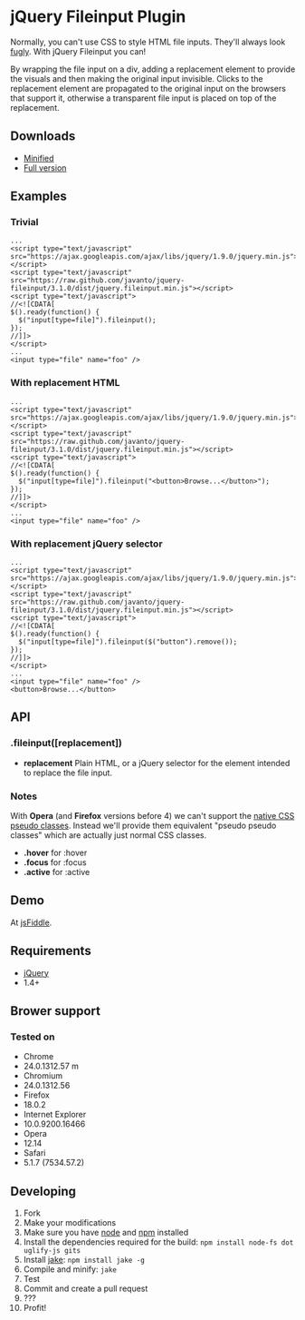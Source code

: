 # jQuery Fileinput Plugin

Normally, you can't use CSS to style HTML file inputs. They'll always look [fugly](http://www.urbandictionary.com/define.php?term=fugly). With jQuery Fileinput you can!

By wrapping the file input on a div, adding a replacement element to provide the visuals and then making the original input invisible. Clicks to the replacement element are propagated to the original input on the browsers that support it, otherwise a transparent file input is placed on top of the replacement.

## Downloads
* [Minified](https://raw.github.com/javanto/jquery-fileinput/3.1.0/dist/jquery.fileinput.min.js)
* [Full version](https://raw.github.com/javanto/jquery-fileinput/3.1.0/dist/jquery.fileinput.min.js)

## Examples

### Trivial
    ...
    <script type="text/javascript" src="https://ajax.googleapis.com/ajax/libs/jquery/1.9.0/jquery.min.js"></script>
    <script type="text/javascript" src="https://raw.github.com/javanto/jquery-fileinput/3.1.0/dist/jquery.fileinput.min.js"></script>
    <script type="text/javascript">
    //<![CDATA[
    $().ready(function() {
      $("input[type=file]").fileinput();
    });
    //]]>
    </script>
    ...
    <input type="file" name="foo" />

### With replacement HTML
    ...
    <script type="text/javascript" src="https://ajax.googleapis.com/ajax/libs/jquery/1.9.0/jquery.min.js"></script>
    <script type="text/javascript" src="https://raw.github.com/javanto/jquery-fileinput/3.1.0/dist/jquery.fileinput.min.js"></script>
    <script type="text/javascript">
    //<![CDATA[
    $().ready(function() {
      $("input[type=file]").fileinput("<button>Browse...</button>");
    });
    //]]>
    </script>
    ...
    <input type="file" name="foo" />

### With replacement jQuery selector
    ...
    <script type="text/javascript" src="https://ajax.googleapis.com/ajax/libs/jquery/1.9.0/jquery.min.js"></script>
    <script type="text/javascript" src="https://raw.github.com/javanto/jquery-fileinput/3.1.0/dist/jquery.fileinput.min.js"></script>
    <script type="text/javascript">
    //<![CDATA[
    $().ready(function() {
      $("input[type=file]").fileinput($("button").remove());
    });
    //]]>
    </script>
    ...
    <input type="file" name="foo" />
    <button>Browse...</button>

## API

### .fileinput([replacement])

* **replacement** Plain HTML, or a jQuery selector for the element intended to replace the file input.

### Notes

With **Opera** (and **Firefox** versions before 4) we can't support the [native CSS pseudo classes](http://www.w3schools.com/css/css_pseudo_classes.asp). Instead we'll provide them equivalent "pseudo pseudo classes" which are actually just normal CSS classes.

* **.hover** for :hover
* **.focus** for :focus
* **.active** for :active

## Demo

At [jsFiddle](http://jsfiddle.net/hleinone/UF4nr/).

## Requirements

* [jQuery](http://jquery.com/)
 * 1.4+

## Brower support

### Tested on

* Chrome
 * 24.0.1312.57 m
* Chromium
 * 24.0.1312.56
* Firefox
 * 18.0.2
* Internet Explorer
 * 10.0.9200.16466
* Opera
 * 12.14
* Safari
 * 5.1.7 (7534.57.2)

## Developing

1. Fork
1. Make your modifications
1. Make sure you have [node](http://nodejs.org/) and [npm](http://npmjs.org/) installed
1. Install the dependencies required for the build: `npm install node-fs dot uglify-js gits`
1. Install [jake](https://github.com/mde/jake): `npm install jake -g`
1. Compile and minify: `jake` 
1. Test
1. Commit and create a pull request
1. ???
1. Profit!
